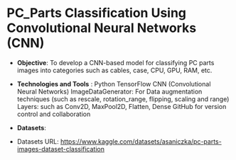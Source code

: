  # **PC_Parts Classification Using Convolutional Neural Networks (CNN)**
-  **Objective**:
             To develop a CNN-based model for classifying PC parts images into categories such as cables, case, CPU, GPU, RAM, etc.
  
- **Technologies and Tools** :
    Python
    TensorFlow
    CNN (Convolutional Neural Networks)
    ImageDataGenerator: For Data augmentation techniques (such as rescale, rotation_range, flipping, scaling and range)
    Layers: such as Conv2D, MaxPool2D, Flatten, Dense
    GitHub for version control and collaboration

- **Datasets**:
- Datasets URL: https://www.kaggle.com/datasets/asaniczka/pc-parts-images-dataset-classification
